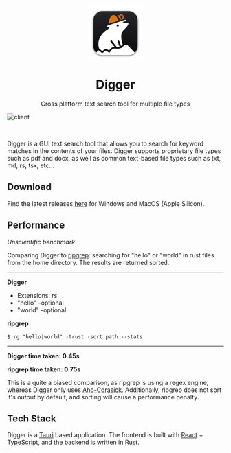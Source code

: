 <div align="center">
   <img align="center" width="128px" src="crates/digger-tauri/icons/128x128@2x.png" />
	<h1 align="center"><b>Digger</b></h1>
	<p align="center">
		Cross platform text search tool for multiple file types
  </p>
</div>

![client](https://github.com/wt-7/digger/assets/97180065/2b38d5d0-182f-4f25-9052-6dd47997745d)

<br/>

Digger is a GUI text search tool that allows you to search for keyword matches in the contents of your files. Digger supports proprietary file types such as pdf and docx, as well as common text-based file types such as txt, md, rs, tsx, etc...

## Download

Find the latest releases [here](github.com/wt-7/digger/releases/latest) for Windows and MacOS (Apple Silicon).

## Performance

_Unscientific benchmark_

Comparing Digger to [ripgrep](https://github.com/BurntSushi/ripgrep): searching for "hello" or "world" in rust files from the home directory. The results are returned sorted.

---

**Digger**

- Extensions: rs
- "hello" -optional
- "world" -optional

**ripgrep**

```shell
$ rg "hello|world" -trust -sort path --stats
```

---

**Digger time taken: 0.45s**

**ripgrep time taken: 0.75s**

This is a quite a biased comparison, as ripgrep is using a regex engine, whereas Digger only uses [Aho-Corasick](https://github.com/BurntSushi/aho-corasick). Additionally, ripgrep does not sort it's output by default, and sorting will cause a performance penalty.

## Tech Stack

Digger is a [Tauri](https://github.com/tauri-apps/tauri) based application. The frontend is built with [React](https://github.com/facebook/react) + [TypeScript](https://github.com/microsoft/TypeScript), and the backend is written in [Rust](https://github.com/rust-lang/rust).
